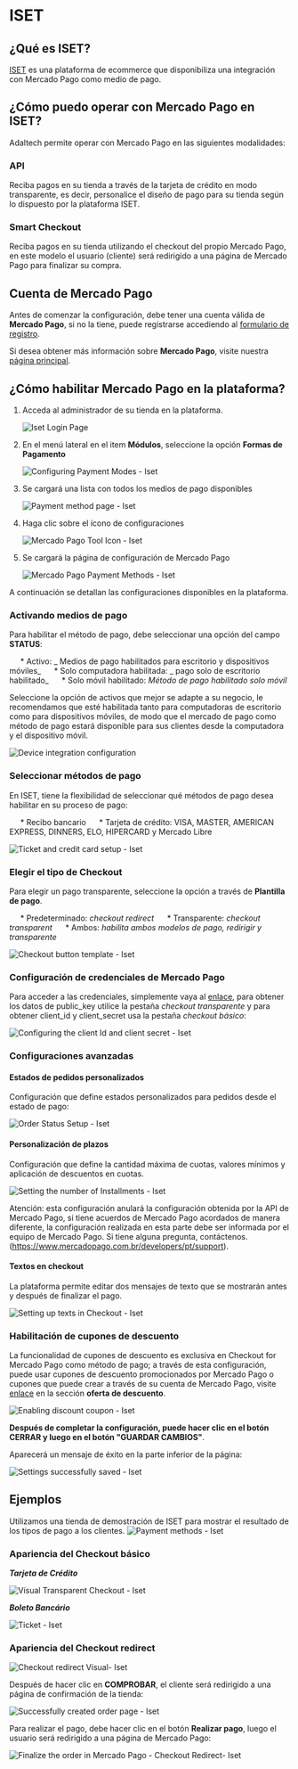# ISET

## ¿Qué es ISET?

[ISET](https://www.iset.com.br/) es una plataforma de ecommerce que disponibiliza una integración con Mercado Pago como medio de pago.

## ¿Cómo puedo operar con Mercado Pago en ISET?

Adaltech permite operar con Mercado Pago en las siguientes modalidades:

### API

Reciba pagos en su tienda a través de la tarjeta de crédito en modo transparente, es decir, personalice el diseño de pago para su tienda según lo dispuesto por la plataforma ISET.

### Smart Checkout

Reciba pagos en su tienda utilizando el checkout del propio Mercado Pago, en este modelo el usuario (cliente) será redirigido a una página de Mercado Pago para finalizar su compra.

## Cuenta de Mercado Pago

Antes de comenzar la configuración, debe tener una cuenta válida de **Mercado Pago**, si no la tiene, puede registrarse accediendo al [formulario de registro](https://www.mercadopago.com.ar/registration-mp?mode=mp).

Si desea obtener más información sobre **Mercado Pago**, visite nuestra [página principal](https://www.mercadopago.com.ar/).

## ¿Cómo habilitar Mercado Pago en la plataforma?

1. Acceda al administrador de su tienda en la plataforma.

    ![Iset Login Page](/images/iset-img1.png)

2. En el menú lateral en el item **Módulos**, seleccione la opción **Formas de Pagamento**

    ![Configuring Payment Modes - Iset](/images/iset-img2.png)

3. Se cargará una lista con todos los medios de pago disponibles

    ![Payment method page - Iset](/images/iset-img3.png)

4. Haga clic sobre el ícono de configuraciones

    ![Mercado Pago Tool Icon - Iset](/images/iset-img13.png)

5. Se cargará la página de configuración de Mercado Pago

    ![Mercado Pago Payment Methods - Iset](/images/iset-img4.png)

A continuación se detallan las configuraciones disponibles en la plataforma.

### Activando medios de pago

Para habilitar el método de pago, debe seleccionar una opción del campo **STATUS**:

     * Activo: _ Medios de pago habilitados para escritorio y dispositivos móviles_
     * Solo computadora habilitada: _ pago solo de escritorio habilitado_
     * Solo móvil habilitado: _Método de pago habilitado solo móvil_

Seleccione la opción de activos que mejor se adapte a su negocio, le recomendamos que esté habilitada tanto para computadoras de escritorio como para dispositivos móviles, de modo que el mercado de pago como método de pago estará disponible para sus clientes desde la computadora y el dispositivo móvil.

![Device integration configuration](/images/iset-img5.png)

### Seleccionar métodos de pago

En ISET, tiene la flexibilidad de seleccionar qué métodos de pago desea habilitar en su proceso de pago:

     * Recibo bancario
     * Tarjeta de crédito: VISA, MASTER, AMERICAN EXPRESS, DINNERS, ELO, HIPERCARD y Mercado Libre

![Ticket and credit card setup - Iset](/images/iset-img6.png)

### Elegir el tipo de Checkout

Para elegir un pago transparente, seleccione la opción a través de **Plantilla de pago**.

     * Predeterminado: _checkout redirect_
     * Transparente: _checkout transparent_
     * Ambos: _habilita ambos modelos de pago, redirigir y transparente_

![Checkout button template - Iset](/images/iset-img7.png)

### Configuración de credenciales de Mercado Pago

Para acceder a las credenciales, simplemente vaya al [enlace]([FAKER][CREDENTIALS][URL]), para obtener los datos de public_key utilice la pestaña *checkout transparente* y para obtener client_id y client_secret usa la pestaña *checkout básico*:

![Configuring the client Id and client secret - Iset](/images/iset-img14.png)

### Configuraciones avanzadas

#### Estados de pedidos personalizados

Configuración que define estados personalizados para pedidos desde el estado de pago:

![Order Status Setup - Iset](/images/iset-img8.png)

#### Personalización de plazos

Configuración que define la cantidad máxima de cuotas, valores mínimos y aplicación de descuentos en cuotas.

![Setting the number of Installments - Iset](/images/iset-img10.png)

Atención: esta configuración anulará la configuración obtenida por la API de Mercado Pago, si tiene acuerdos de Mercado Pago acordados de manera diferente, la configuración realizada en esta parte debe ser informada por el equipo de Mercado Pago. Si tiene alguna pregunta, contáctenos.(https://www.mercadopago.com.br/developers/pt/support).

#### Textos en checkout

La plataforma permite editar dos mensajes de texto que se mostrarán antes y después de finalizar el pago.

![Setting up texts in Checkout - Iset](/images/iset-img11.png)

### Habilitación de cupones de descuento

La funcionalidad de cupones de descuento es exclusiva en Checkout for Mercado Pago como método de pago; a través de esta configuración, puede usar cupones de descuento promocionados por Mercado Pago o cupones que puede crear a través de su cuenta de Mercado Pago, visite [enlace](https://www.mercadopago.com.br/settings/my-business) en la sección **oferta de descuento**.

![Enabling discount coupon - Iset](/images/iset-img9.png)

**Después de completar la configuración, puede hacer clic en el botón CERRAR y luego en el botón "GUARDAR CAMBIOS"**.

Aparecerá un mensaje de éxito en la parte inferior de la página:
 

![Settings successfully saved - Iset](/images/iset-img15.png)

## Ejemplos

Utilizamos una tienda de demostración de ISET para mostrar el resultado de los tipos de pago a los clientes.
![Payment methods - Iset](/images/iset-checkout.png)

### Apariencia del Checkout básico

**_Tarjeta de Crédito_**

![Visual Transparent Checkout - Iset](/images/iset-checkout-cartao.png)

**_Boleto Bancário_**

![Ticket - Iset](/images/iset-checkout-boleto.png)

### Apariencia del Checkout redirect

![Checkout redirect Visual- Iset](/images/iset-checkout-redirect.png)

Después de hacer clic en **COMPROBAR**, el cliente será redirigido a una página de confirmación de la tienda:

![Successfully created order page - Iset](/images/iset-checkout-redirect2.png)

Para realizar el pago, debe hacer clic en el botón **Realizar pago**, luego el usuario será redirigido a una página de Mercado Pago:

![Finalize the order in Mercado Pago - Checkout Redirect- Iset](/images/iset_gif01.png)

